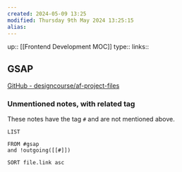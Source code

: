 ```yaml
---
created: 2024-05-09 13:25 
modified: Thursday 9th May 2024 13:25:15
alias: 
---
```

up::  [[Frontend Development MOC]]
type:: 
links::
## GSAP


[GitHub - designcourse/af-project-files](https://github.com/designcourse/af-project-files)

### Unmentioned notes, with related tag
These notes have the tag `#` and are not mentioned above.
```dataview
LIST 

FROM #gsap 
and !outgoing([[#]])

SORT file.link asc
```